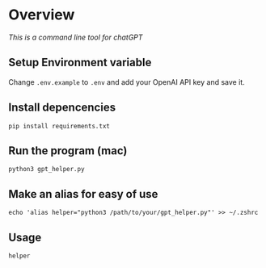 # Overview 
*This is a command line tool for chatGPT*
## Setup Environment variable
Change `.env.example` to `.env` and add your OpenAI API key and save it.
## Install depencencies
```
pip install requirements.txt
```
## Run the program (mac)
```
python3 gpt_helper.py
```
## Make an alias for easy of use
```
echo 'alias helper="python3 /path/to/your/gpt_helper.py"' >> ~/.zshrc
```
## Usage
```
helper
```
